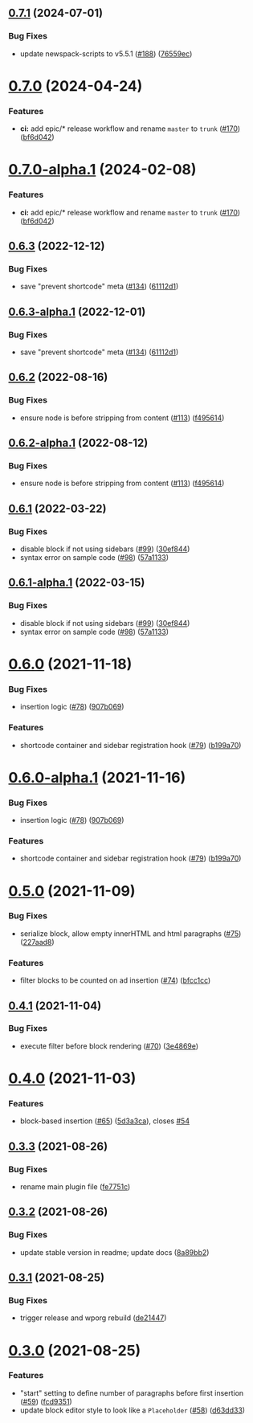 ## [0.7.1](https://github.com/Automattic/super-cool-ad-inserter-plugin/compare/v0.7.0...v0.7.1) (2024-07-01)


### Bug Fixes

* update newspack-scripts to v5.5.1 ([#188](https://github.com/Automattic/super-cool-ad-inserter-plugin/issues/188)) ([76559ec](https://github.com/Automattic/super-cool-ad-inserter-plugin/commit/76559ec2b07f774ccbce26b719020d26d6d61058))

# [0.7.0](https://github.com/Automattic/super-cool-ad-inserter-plugin/compare/v0.6.3...v0.7.0) (2024-04-24)


### Features

* **ci:** add epic/* release workflow and rename `master` to `trunk` ([#170](https://github.com/Automattic/super-cool-ad-inserter-plugin/issues/170)) ([bf6d042](https://github.com/Automattic/super-cool-ad-inserter-plugin/commit/bf6d04236764c7ebe9c1bda51adc8daf36aebcd4))

# [0.7.0-alpha.1](https://github.com/Automattic/super-cool-ad-inserter-plugin/compare/v0.6.3...v0.7.0-alpha.1) (2024-02-08)


### Features

* **ci:** add epic/* release workflow and rename `master` to `trunk` ([#170](https://github.com/Automattic/super-cool-ad-inserter-plugin/issues/170)) ([bf6d042](https://github.com/Automattic/super-cool-ad-inserter-plugin/commit/bf6d04236764c7ebe9c1bda51adc8daf36aebcd4))

## [0.6.3](https://github.com/Automattic/super-cool-ad-inserter-plugin/compare/v0.6.2...v0.6.3) (2022-12-12)


### Bug Fixes

* save "prevent shortcode" meta ([#134](https://github.com/Automattic/super-cool-ad-inserter-plugin/issues/134)) ([61112d1](https://github.com/Automattic/super-cool-ad-inserter-plugin/commit/61112d15d4b08c9e6685147126e3cb0599d01f6e))

## [0.6.3-alpha.1](https://github.com/Automattic/super-cool-ad-inserter-plugin/compare/v0.6.2...v0.6.3-alpha.1) (2022-12-01)


### Bug Fixes

* save "prevent shortcode" meta ([#134](https://github.com/Automattic/super-cool-ad-inserter-plugin/issues/134)) ([61112d1](https://github.com/Automattic/super-cool-ad-inserter-plugin/commit/61112d15d4b08c9e6685147126e3cb0599d01f6e))

## [0.6.2](https://github.com/Automattic/super-cool-ad-inserter-plugin/compare/v0.6.1...v0.6.2) (2022-08-16)


### Bug Fixes

* ensure node is before stripping from content ([#113](https://github.com/Automattic/super-cool-ad-inserter-plugin/issues/113)) ([f495614](https://github.com/Automattic/super-cool-ad-inserter-plugin/commit/f495614bf7e71568fb6f71da8a7911d89870e179))

## [0.6.2-alpha.1](https://github.com/Automattic/super-cool-ad-inserter-plugin/compare/v0.6.1...v0.6.2-alpha.1) (2022-08-12)


### Bug Fixes

* ensure node is before stripping from content ([#113](https://github.com/Automattic/super-cool-ad-inserter-plugin/issues/113)) ([f495614](https://github.com/Automattic/super-cool-ad-inserter-plugin/commit/f495614bf7e71568fb6f71da8a7911d89870e179))

## [0.6.1](https://github.com/Automattic/super-cool-ad-inserter-plugin/compare/v0.6.0...v0.6.1) (2022-03-22)


### Bug Fixes

* disable block if not using sidebars ([#99](https://github.com/Automattic/super-cool-ad-inserter-plugin/issues/99)) ([30ef844](https://github.com/Automattic/super-cool-ad-inserter-plugin/commit/30ef8446f3680ccc1645c6336632899bee520565))
* syntax error on sample code ([#98](https://github.com/Automattic/super-cool-ad-inserter-plugin/issues/98)) ([57a1133](https://github.com/Automattic/super-cool-ad-inserter-plugin/commit/57a11337656ee0a7fa5486794fa5af72ea5af265))

## [0.6.1-alpha.1](https://github.com/Automattic/super-cool-ad-inserter-plugin/compare/v0.6.0...v0.6.1-alpha.1) (2022-03-15)


### Bug Fixes

* disable block if not using sidebars ([#99](https://github.com/Automattic/super-cool-ad-inserter-plugin/issues/99)) ([30ef844](https://github.com/Automattic/super-cool-ad-inserter-plugin/commit/30ef8446f3680ccc1645c6336632899bee520565))
* syntax error on sample code ([#98](https://github.com/Automattic/super-cool-ad-inserter-plugin/issues/98)) ([57a1133](https://github.com/Automattic/super-cool-ad-inserter-plugin/commit/57a11337656ee0a7fa5486794fa5af72ea5af265))

# [0.6.0](https://github.com/Automattic/super-cool-ad-inserter-plugin/compare/v0.5.0...v0.6.0) (2021-11-18)


### Bug Fixes

* insertion logic ([#78](https://github.com/Automattic/super-cool-ad-inserter-plugin/issues/78)) ([907b069](https://github.com/Automattic/super-cool-ad-inserter-plugin/commit/907b06920d53c67c95893ea0f55a7116aba98dff))


### Features

* shortcode container and sidebar registration hook ([#79](https://github.com/Automattic/super-cool-ad-inserter-plugin/issues/79)) ([b199a70](https://github.com/Automattic/super-cool-ad-inserter-plugin/commit/b199a70692d6c21070d0e0d2c14611237603d3c3))

# [0.6.0-alpha.1](https://github.com/Automattic/super-cool-ad-inserter-plugin/compare/v0.5.0...v0.6.0-alpha.1) (2021-11-16)


### Bug Fixes

* insertion logic ([#78](https://github.com/Automattic/super-cool-ad-inserter-plugin/issues/78)) ([907b069](https://github.com/Automattic/super-cool-ad-inserter-plugin/commit/907b06920d53c67c95893ea0f55a7116aba98dff))


### Features

* shortcode container and sidebar registration hook ([#79](https://github.com/Automattic/super-cool-ad-inserter-plugin/issues/79)) ([b199a70](https://github.com/Automattic/super-cool-ad-inserter-plugin/commit/b199a70692d6c21070d0e0d2c14611237603d3c3))

# [0.5.0](https://github.com/Automattic/super-cool-ad-inserter-plugin/compare/v0.4.1...v0.5.0) (2021-11-09)


### Bug Fixes

* serialize block, allow empty innerHTML and html paragraphs ([#75](https://github.com/Automattic/super-cool-ad-inserter-plugin/issues/75)) ([227aad8](https://github.com/Automattic/super-cool-ad-inserter-plugin/commit/227aad86d0ad64520b5490d46c2fbf49fc59bf82))


### Features

* filter blocks to be counted on ad insertion ([#74](https://github.com/Automattic/super-cool-ad-inserter-plugin/issues/74)) ([bfcc1cc](https://github.com/Automattic/super-cool-ad-inserter-plugin/commit/bfcc1cc7372eb94281cc9b1051da3785b74d2c16))

## [0.4.1](https://github.com/Automattic/super-cool-ad-inserter-plugin/compare/v0.4.0...v0.4.1) (2021-11-04)


### Bug Fixes

* execute filter before block rendering ([#70](https://github.com/Automattic/super-cool-ad-inserter-plugin/issues/70)) ([3e4869e](https://github.com/Automattic/super-cool-ad-inserter-plugin/commit/3e4869e231230b03d075bf2111fb969c12504cad))

# [0.4.0](https://github.com/Automattic/super-cool-ad-inserter-plugin/compare/v0.3.3...v0.4.0) (2021-11-03)


### Features

* block-based insertion ([#65](https://github.com/Automattic/super-cool-ad-inserter-plugin/issues/65)) ([5d3a3ca](https://github.com/Automattic/super-cool-ad-inserter-plugin/commit/5d3a3ca6e08a46f915519e8c1468904ebfc6a62a)), closes [#54](https://github.com/Automattic/super-cool-ad-inserter-plugin/issues/54)

## [0.3.3](https://github.com/Automattic/super-cool-ad-inserter-plugin/compare/v0.3.2...v0.3.3) (2021-08-26)


### Bug Fixes

* rename main plugin file ([fe7751c](https://github.com/Automattic/super-cool-ad-inserter-plugin/commit/fe7751c29f10d60ab5eeb3efe724251d12625aaf))

## [0.3.2](https://github.com/Automattic/super-cool-ad-inserter-plugin/compare/v0.3.1...v0.3.2) (2021-08-26)


### Bug Fixes

* update stable version in readme; update docs ([8a89bb2](https://github.com/Automattic/super-cool-ad-inserter-plugin/commit/8a89bb23b7b9784218413a11132e1dd8f6e7f614))

## [0.3.1](https://github.com/Automattic/super-cool-ad-inserter-plugin/compare/v0.3.0...v0.3.1) (2021-08-25)


### Bug Fixes

* trigger release and wporg rebuild ([de21447](https://github.com/Automattic/super-cool-ad-inserter-plugin/commit/de21447d58434899ee5c159e9e50779a7dee93b6))

# [0.3.0](https://github.com/Automattic/super-cool-ad-inserter-plugin/compare/v0.2.1...v0.3.0) (2021-08-25)


### Features

* "start" setting to define number of paragraphs before first insertion ([#59](https://github.com/Automattic/super-cool-ad-inserter-plugin/issues/59)) ([fcd9351](https://github.com/Automattic/super-cool-ad-inserter-plugin/commit/fcd93518bc0af5d6683b9540c4f11bae1c17e83c))
* update block editor style to look like a `Placeholder` ([#58](https://github.com/Automattic/super-cool-ad-inserter-plugin/issues/58)) ([d63dd33](https://github.com/Automattic/super-cool-ad-inserter-plugin/commit/d63dd33a95d6c0ee79695de276f0dd4bcd89083e))
